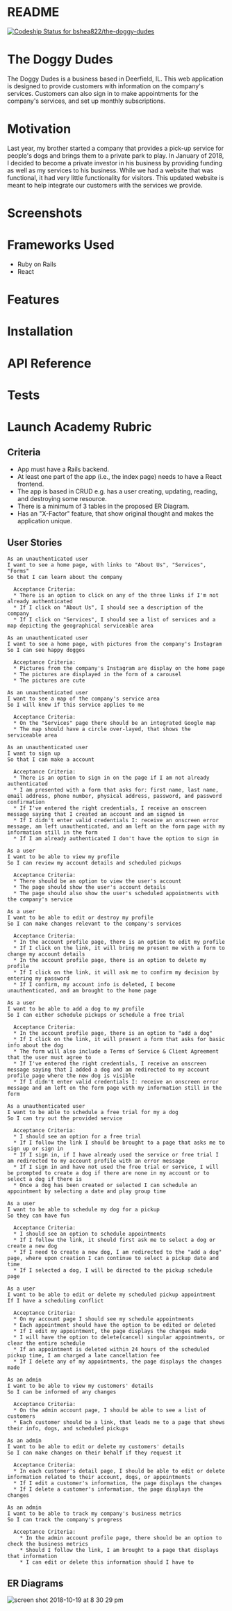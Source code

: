 # README

[ ![Codeship Status for bshea822/the-doggy-dudes](https://app.codeship.com/projects/30b32ed0-bb41-0136-ecb4-166978af4b72/status?branch=master)](https://app.codeship.com/projects/312596)

# The Doggy Dudes

The Doggy Dudes is a business based in Deerfield, IL.  This web application is designed to provide customers with information on the company's services.  Customers can also sign in to make appointments for the company's services, and set up monthly subscriptions.

# Motivation

Last year, my brother started a company that provides a pick-up service for people's dogs and brings them to a private park to play.  In January of 2018, I decided to become a private investor in his business by providing funding as well as my services to his business.  While we had a website that was functional, it had very little functionality for visitors.  This updated website is meant to help integrate our customers with the services we provide.


# Screenshots

# Frameworks Used

  - Ruby on Rails
  - React

# Features

# Installation

# API Reference

# Tests

# Launch Academy Rubric

## Criteria

  - App must have a Rails backend.
  - At least one part of the app (i.e., the index page) needs to have a React frontend.
  - The app is based in CRUD e.g. has a user creating, updating, reading, and destroying some resource.
  - There is a minimum of 3 tables in the proposed ER Diagram.
  - Has an "X-Factor" feature, that show original thought and makes the application unique.

## User Stories

    As an unauthenticated user
    I want to see a home page, with links to "About Us", "Services", "Forms"
    So that I can learn about the company

      Acceptance Criteria:
      * There is an option to click on any of the three links if I'm not already authenticated
      * If I click on "About Us", I should see a description of the company
      * If I click on "Services", I should see a list of services and a map depicting the geographical serviceable area

    As an unauthenticated user
    I want to see a home page, with pictures from the company's Instagram
    So I can see happy doggos

      Acceptance Criteria:
      * Pictures from the company's Instagram are display on the home page
      * The pictures are displayed in the form of a carousel
      * The pictures are cute

    As an unauthenticated user
    I want to see a map of the company's service area
    So I will know if this service applies to me

      Acceptance Criteria:
      * On the "Services" page there should be an integrated Google map
      * The map should have a circle over-layed, that shows the serviceable area

    As an unauthenticated user
    I want to sign up
    So that I can make a account

      Acceptance Criteria:
      * There is an option to sign in on the page if I am not already authenticated
      * I am presented with a form that asks for: first name, last name, email address, phone number, physical address, password, and password confirmation
      * If I've entered the right credentials, I receive an onscreen message saying that I created an account and am signed in
      * If I didn't enter valid credentials I: receive an onscreen error message, am left unauthenticated, and am left on the form page with my information still in the form
      * If I am already authenticated I don't have the option to sign in

    As a user
    I want to be able to view my profile
    So I can review my account details and scheduled pickups

      Acceptance Criteria:
      * There should be an option to view the user's account
      * The page should show the user's account details
      * The page should also show the user's scheduled appointments with the company's service

    As a user
    I want to be able to edit or destroy my profile
    So I can make changes relevant to the company's services

      Acceptance Criteria:
      * In the account profile page, there is an option to edit my profile
      * If I click on the link, it will bring me present me with a form to change my account details
      * In the account profile page, there is an option to delete my profile
      * If I click on the link, it will ask me to confirm my decision by entering my password
      * If I confirm, my account info is deleted, I become unauthenticated, and am brought to the home page

    As a user
    I want to be able to add a dog to my profile
    So I can either schedule pickups or schedule a free trial

      Acceptance Criteria:
      * In the account profile page, there is an option to "add a dog"
      * If I click on the link, it will present a form that asks for basic info about the dog
      * The form will also include a Terms of Service & Client Agreement that the user must agree to
      * If I've entered the right credentials, I receive an onscreen message saying that I added a dog and am redirected to my account profile page where the new dog is visible
      * If I didn't enter valid credentials I: receive an onscreen error message and am left on the form page with my information still in the form

    As a unauthenticated user
    I want to be able to schedule a free trial for my a dog
    So I can try out the provided service

      Acceptance Criteria:
      * I should see an option for a free trial
      * If I follow the link I should be brought to a page that asks me to sign up or sign in
      * If I sign in, if I have already used the service or free trial I am redirected to my account profile with an error message
      * If I sign in and have not used the free trial or service, I will be prompted to create a dog if there are none in my account or to select a dog if there is
      * Once a dog has been created or selected I can schedule an appointment by selecting a date and play group time

    As a user
    I want to be able to schedule my dog for a pickup
    So they can have fun

      Acceptance Criteria:
      * I should see an option to schedule appointments
      * If I follow the link, it should first ask me to select a dog or create a new dog
      * If I need to create a new dog, I am redirected to the "add a dog" page, where upon creation I can continue to select a pickup date and time
      * If I selected a dog, I will be directed to the pickup schedule page

    As a user
    I want to be able to edit or delete my scheduled pickup appointment
    If I have a scheduling conflict

      Acceptance Criteria:
      * On my account page I should see my schedule appointments
      * Each appointment should have the option to be edited or deleted
      * If I edit my appointment, the page displays the changes made
      * I will have the option to delete(cancel) singular appointments, or clear the entire schedule
      * If an appointment is deleted within 24 hours of the scheduled pickup time, I am charged a late cancellation fee
      * If I delete any of my appointments, the page displays the changes made

    As an admin
    I want to be able to view my customers' details
    So I can be informed of any changes

      Acceptance Criteria:
      * On the admin account page, I should be able to see a list of customers
      * Each customer should be a link, that leads me to a page that shows their info, dogs, and scheduled pickups

    As an admin
    I want to be able to edit or delete my customers' details
    So I can make changes on their behalf if they request it

      Acceptance Criteria:
      * In each customer's detail page, I should be able to edit or delete information related to their account, dogs, or appointments
      * If I edit a customer's information, the page displays the changes
      * If I delete a customer's information, the page displays the changes

    As an admin
    I want to be able to track my company's business metrics
    So I can track the company's progress

      Acceptance Criteria:
        * In the admin account profile page, there should be an option to check the business metrics
        * Should I follow the link, I am brought to a page that displays that information
        * I can edit or delete this information should I have to

## ER Diagrams

![screen shot 2018-10-19 at 8 30 29 pm](https://user-images.githubusercontent.com/41710509/47249143-f404f980-d3dd-11e8-9bb3-f43f1665ac93.png)
